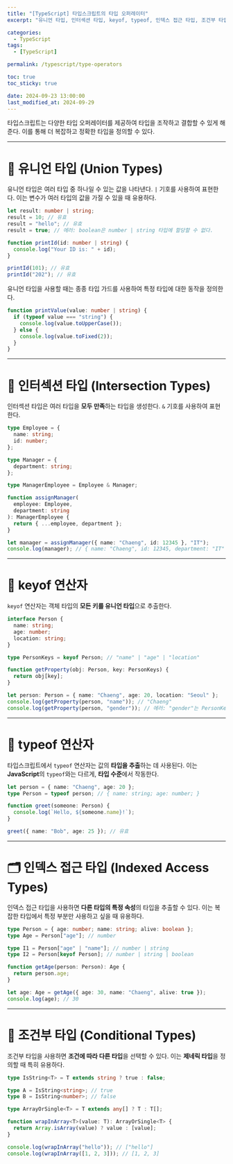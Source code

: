 ```yaml
---
title: "[TypeScript] 타입스크립트의 타입 오퍼레이터"
excerpt: "유니언 타입, 인터섹션 타입, keyof, typeof, 인덱스 접근 타입, 조건부 타입"

categories:
  - TypeScript
tags:
  - [TypeScript]

permalink: /typescript/type-operators

toc: true
toc_sticky: true

date: 2024-09-23 13:00:00
last_modified_at: 2024-09-29
---
```


타입스크립트는 다양한 타입 오퍼레이터를 제공하여 타입을 조작하고 결합할 수 있게 해준다. 이를 통해 더 복잡하고 정확한 타입을 정의할 수 있다.

---

# 🔗 유니언 타입 (Union Types)

유니언 타입은 여러 타입 중 하나일 수 있는 값을 나타낸다. `|` 기호를 사용하여 표현한다. 이는 변수가 여러 타입의 값을 가질 수 있을 때 유용하다.

```typescript
let result: number | string;
result = 10; // 유효
result = "hello"; // 유효
result = true; // 에러: boolean은 number | string 타입에 할당할 수 없다.

function printId(id: number | string) {
  console.log("Your ID is: " + id);
}

printId(101); // 유효
printId("202"); // 유효
```

유니언 타입을 사용할 때는 종종 타입 가드를 사용하여 특정 타입에 대한 동작을 정의한다.

```typescript
function printValue(value: number | string) {
  if (typeof value === "string") {
    console.log(value.toUpperCase());
  } else {
    console.log(value.toFixed(2));
  }
}
```

---

# 🎯 인터섹션 타입 (Intersection Types)

인터섹션 타입은 여러 타입을 **모두 만족**하는 타입을 생성한다. `&` 기호를 사용하여 표현한다.

```typescript
type Employee = {
  name: string;
  id: number;
};

type Manager = {
  department: string;
};

type ManagerEmployee = Employee & Manager;

function assignManager(
  employee: Employee,
  department: string
): ManagerEmployee {
  return { ...employee, department };
}

let manager = assignManager({ name: "Chaeng", id: 12345 }, "IT");
console.log(manager); // { name: "Chaeng", id: 12345, department: "IT" }
```

---

# 🔑 keyof 연산자

`keyof` 연산자는 객체 타입의 **모든 키를 유니언 타입**으로 추출한다.

```typescript
interface Person {
  name: string;
  age: number;
  location: string;
}

type PersonKeys = keyof Person; // "name" | "age" | "location"

function getProperty(obj: Person, key: PersonKeys) {
  return obj[key];
}

let person: Person = { name: "Chaeng", age: 20, location: "Seoul" };
console.log(getProperty(person, "name")); // "Chaeng"
console.log(getProperty(person, "gender")); // 에러: "gender"는 PersonKeys 타입에 없다.
```

---

# 🧩 typeof 연산자

타입스크립트에서 `typeof` 연산자는 값의 **타입을 추출**하는 데 사용된다. 이는 **JavaScript**의 `typeof`와는 다르게, **타입 수준**에서 작동한다.

```typescript
let person = { name: "Chaeng", age: 20 };
type Person = typeof person; // { name: string; age: number; }

function greet(someone: Person) {
  console.log(`Hello, ${someone.name}!`);
}

greet({ name: "Bob", age: 25 }); // 유효
```

---

# 🗂 인덱스 접근 타입 (Indexed Access Types)

인덱스 접근 타입을 사용하면 **다른 타입의 특정 속성**의 타입을 추출할 수 있다. 이는 복잡한 타입에서 특정 부분만 사용하고 싶을 때 유용하다.

```typescript
type Person = { age: number; name: string; alive: boolean };
type Age = Person["age"]; // number

type I1 = Person["age" | "name"]; // number | string
type I2 = Person[keyof Person]; // number | string | boolean

function getAge(person: Person): Age {
  return person.age;
}

let age: Age = getAge({ age: 30, name: "Chaeng", alive: true });
console.log(age); // 30
```

---

# 🔄 조건부 타입 (Conditional Types)

조건부 타입을 사용하면 **조건에 따라 다른 타입**을 선택할 수 있다. 이는 **제네릭 타입**을 정의할 때 특히 유용하다.

```typescript
type IsString<T> = T extends string ? true : false;

type A = IsString<string>; // true
type B = IsString<number>; // false

type ArrayOrSingle<T> = T extends any[] ? T : T[];

function wrapInArray<T>(value: T): ArrayOrSingle<T> {
  return Array.isArray(value) ? value : [value];
}

console.log(wrapInArray("hello")); // ["hello"]
console.log(wrapInArray([1, 2, 3])); // [1, 2, 3]
```
